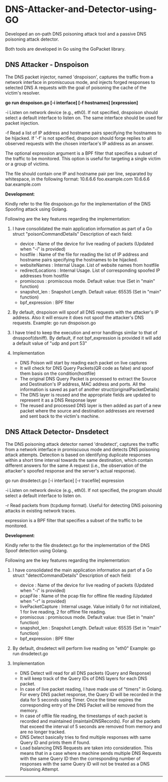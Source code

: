 # DNS-Attacker-and-Detector-using-GO
Developed an on-path DNS poisoning attack tool and a passive DNS poisoning attack detector.

Both tools are developed in Go using the GoPacket library.

DNS Attacker - Dnspoison
-----------------------------------------------------------------------------------------------------------------------------------
The DNS packet injector, named 'dnspoison', captures the traffic from a network interface in promiscuous mode, and injects forged
responses to selected DNS A requests with the goal of poisoning the cache of the victim's resolver.

**go run dnspoison.go [-i interface] [-f hostnames] [expression]**

-i  Listen on network device <interface> (e.g., eth0). If not specified,
    dnspoison should select a default interface to listen on. The same
    interface should be used for packet injection.

-f  Read a list of IP address and hostname pairs specifying the hostnames to
    be hijacked. If '-f' is not specified, dnspoison should forge replies to
    all observed requests with the chosen interface's IP address as an answer.

The optional expression argument is a BPF filter that specifies a subset of
the traffic to be monitored. This option is useful for targeting a single
victim or a group of victims.

The <hostnames> file should contain one IP and hostname pair per line,
separated by whitespace, in the following format:
10.6.6.6      foo.example.com
10.6.6.6      bar.example.com
  
**Development**:
  
Kindly refer to the file dnspoison.go for the implementation of the DNS Spoofing attack using Golang.

Following are the key features regarding the implementation:

1. I have consolidated the main application information as part of a Go struct "poisonCommandDetails"
    Description of each field:
     - device : Name of the device for live reading of packets (Updated when "-i" is provided)
     - hostfile : Name of the file for reading the list of IP address and hostname pairs specifying the hostnames to
    be hijacked. 
     - websiteNames : Internal Usage. List of website names from hostfile 
     - redirectLocations : Internal Usage. List of corresponding spoofed IP addresses from hostfile
     - promiscous : promiscous mode. Default value: true (Set in "main" function)
     - snapshot_len : Snapshot Length. Default value: 65535 (Set in "main" function)
     - bpf_expression : BPF filter


2. By default, dnspoison will spoof all DNS requests with the attacker's IP address. Also it will ensure
    it does not spoof the attacker's DNS requests.
    Example: go run dnspoison.go

3. I have tried to keep the execution and error handlings similar to that of dnsspoof(dsniff).
    By default, if not bpf_expression is provided it will add a default value of "udp and port 53"

4. Implementation
    - DNS Poison will start by reading each packet on live captures
    - It will check for DNS Query Packets(QR code as false) and spoof them basis on the condition(hostfile)
    - The original DNS Query Packet is processed to extract the Source and Destination's IP address, 
        MAC address and ports. All the information is saved as part of another struct(originalPacketDetails)
    - The DNS layer is reused and the appropriate fields are updated to represent it as a DNS Response layer
    - The reused and processed DNS layer is then added as part of a new packet where the source and 
        destination addresses are reversed and sent back to the victim's machine. 

DNS Attack Detector- Dnsdetect
-------------------------------------------------------------------------------------------------------------------------------------
The DNS poisoning attack detector named 'dnsdetect',
captures the traffic from a network interface in promiscuous mode and detects
DNS poisoning attack attempts. Detection is based on
identifying duplicate responses within a short time interval towards the same
destination, which contain different answers for the same A request (i.e., the
observation of the attacker's spoofed response and the server's actual
response).

go run dnsdetect.go [-i interface] [-r tracefile] expression

-i  Listen on network device <interface> (e.g., eth0). If not specified,
    the program should select a default interface to listen on.

-r  Read packets from <tracefile> (tcpdump format). Useful for detecting
    DNS poisoning attacks in existing network traces.

expression is a BPF filter that specifies a subset of the traffic to be
monitored.
  
  
**Development**:
  
Kindly refer to the file dnsdetect.go for the implementation of the DNS Spoof detection using Golang.

Following are the key features regarding the implementation:

1. I have consolidated the main application information as part of a Go struct "detectCommandDetails"
    Description of each field:
     - device : Name of the device for live reading of packets (Updated when "-i" is provided)
     - pcapFile : Name of the pcap file for offline file reading (Updated when "-r" is provided)
     - livePacketCapture : Internal usage. Value initially 0 for not initialized, 1 for live reading,
                            2 for offline file reading. 
     - promiscous : promiscous mode. Default value: true (Set in "main" function)
     - snapshot_len : Snapshot Length. Default value: 65535 (Set in "main" function)
     - bpf_expression : BPF filter


2. By default, dnsdetect will perform live reading on "eth0"
    Example: go run dnsdetect.go

3. Implementation
    - DNS Detect will read for all DNS packets (Query and Response)
    - It will keep track of the Query IDs of DNS layers for each DNS packet.
    - In case of live packet reading, I have made use of "timers" in Golang. 
      For every DNS packet response, the Query ID will be recorded in the data for 5 seconds using Timer.
      Once the timer expires the corresponding entry of the DNS Packet will be removed from the memory.
    - In case of offile file reading, the timestamps of each packet is recorded and maintained 
      (maintainDNSRecords). For all the packets that exceed the interval of 5 seconds are removed from 
      memory and are no longer tracked.
    - DNS Detect basically tries to find multiple responses with same Query ID and prints them if found.
    - Load balancing DNS Requests are taken into consideration. This means that in a case where a 
      machine sends multiple DNS Requests with the same Query ID then the corresponding number of responses
      with the same Query ID will not be treated as a DNS Poisoning Attempt. 

---------------------------------------------------------------------------------------------------------------------------------------
  
